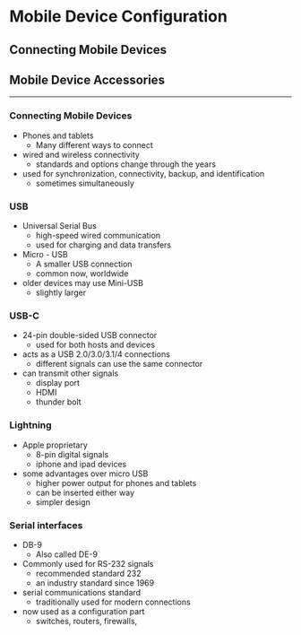 # Mobile Device Configuration
## Connecting Mobile Devices
## Mobile Device Accessories

---
### Connecting Mobile Devices
- Phones and tablets
	- Many different ways to connect
- wired and wireless connectivity
	- standards and options change through the years
- used for synchronization, connectivity, backup, and identification
	- sometimes simultaneously

### USB
- Universal Serial Bus
	- high-speed wired communication
	- used for charging and data transfers
- Micro - USB
	- A smaller USB connection
	- common now, worldwide
- older devices may use Mini-USB
	- slightly larger

### USB-C
- 24-pin double-sided USB connector
	- used for both hosts and devices
- acts as a USB 2.0/3.0/3.1/4 connections
	- different signals can use the same connector
- can transmit other signals
	- display port
	- HDMI
	- thunder bolt

### Lightning
- Apple proprietary
	- 8-pin digital signals
	- iphone and ipad devices
- some advantages over micro USB
	- higher power output for phones and tablets
	- can be inserted either way
	- simpler design

### Serial interfaces
- DB-9
	- Also called DE-9
- Commonly used for RS-232 signals
	- recommended standard 232
	- an industry standard since 1969
- serial communications standard
	- traditionally used for modern connections
- now used as a configuration part
	- switches, routers, firewalls, 